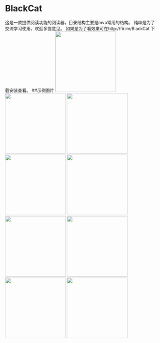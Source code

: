 # BlackCat
这是一款提供阅读功能的阅读器，目录结构主要是mvp常用的结构。
纯粹是为了交流学习使用，欢迎多提意见。
如果是为了看效果可在http://fir.im/BlackCat 下载安装查看。
##示例图片
<img src="https://github.com/Marsboxiao/BlackCatBookReader/blob/master/image/ludao.png?raw=true" width="200"/>
<img src="https://github.com/Marsboxiao/BlackCatBookReader/blob/master/image/zhuye.png?raw=true" width="200"/>
<img src="https://github.com/Marsboxiao/BlackCatBookReader/blob/master/image/shequ.png?raw=true" width="200"/>
<img src="https://github.com/Marsboxiao/BlackCatBookReader/blob/master/image/faxian.png?raw=true" width="200"/>
<img src="https://github.com/Marsboxiao/BlackCatBookReader/blob/master/image/sousuo.png?raw=true" width="200"/>
<img src="https://github.com/Marsboxiao/BlackCatBookReader/blob/master/image/zhudan.png?raw=true" width="200"/>
<img src="https://github.com/Marsboxiao/BlackCatBookReader/blob/master/image/fenlei.png?raw=true" width="200"/>
<img src="https://github.com/Marsboxiao/BlackCatBookReader/blob/master/image/biaoti.png?raw=true" width="200"/>
<img src="https://github.com/Marsboxiao/BlackCatBookReader/blob/master/image/xiangxi.png?raw=true" width="200"/>

